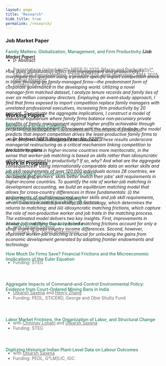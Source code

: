 ```yaml
---
layout: page
title: "Research"
hide_title: true
permalink: /research/
---
```


<style>
  /* Color for author/funding text and any links inside it */
  .author-funding,
  .author-funding a {
    color: #696969 !important;
  }
</style>

### Job Market Paper

<span style="color:#2c7e5a;font-weight: 500;">
  Family Matters: Globalization, Management, and Firm Productivity
  <em style="color:#000;">(Job Market Paper)</em>
</span>
<ul class="no-bullets">
	<li style="margin-top: -20px;">
		<span class="abstract-toggle" data-abstract-id="FamilyFirms_abstract">▷ Abstract</span>
	</li>
</ul>
<div id="FamilyFirms_abstract" class="abstract" style="max-height: 0;">
  <h6>
    How does globalization affect firm management and productivity? I investigate this question using a product‑specific import‑competition shock in India, focusing on family‑managed firms—the predominant form of corporate governance in the developing world. Utilizing a novel manager‑firm matched dataset, I analyze tenure records and family ties of over six million company directors. Employing an event‑study approach, I find that firms exposed to import competition replace family managers with unrelated professional executives, increasing firm productivity by 20 percent.  To evaluate the aggregate implications, I construct a model of industrial equilibrium where family firms balance non‑pecuniary private benefits of family management against higher profits achievable through professional management. Consistent with the empirical findings, the model predicts that import competition drives the least‑productive family firms to adopt professional management to avoid exit. These results underscore managerial restructuring as a critical mechanism linking competition to productivity gains.
  </h6>
</div>
<ul class="no-bullets">
<li class="author-funding" style="font-size: 14px; margin-top: -20px">
  Presentations (scheduled*): 
  <a href="https://www.nber.org/conferences/si-2025-macroeconomics-and-productivity" target="_blank">NBER SI 2025 (Macro and Productivity)*</a>, 
  <a href="https://editorialexpress.com/conference/SED2025/program/SED2025.html">SED 2025 Annual Meeting</a>,
  <a href="https://cepr.org/events/joint-workshop-incentives-management-and-organization-imo-entrepreneurship-strategy-and-0" target="_blank">CEPR IMO-ESF Joint Workshop*</a>,
  <a href="https://www.fma.org/vancouver" target="_blank">FMA 2025 Annual Meeting*</a>
</li>
  <li class="author-funding" style="font-size: 14px;">Funding: IGC, PEDL</li>
</ul> 
<div style="height:25px;font-size:25px;">&nbsp;</div>

<br>

### Working Papers

<a href="{{site.baseurl}}/files/Papers/BKLMP2024.pdf" style="color:#2c7e5a;font-weight: 500;"><u> Meritocracy across Countries </u></a>
<ul class="no-bullets">
	<li class="author-funding" style="margin-top: -20px; font-size: 14px">
		with <a href="https://www.orianabandiera.net" target="_blank">Oriana Bandiera</a>, 
		<a href="https://sites.google.com/site/ilselindenlaub/" target="_blank">Ilse Lindenlaub</a>, 
		<a href="https://www.economoser.com" target="_blank">Chris Moser</a>, 
		<a href="https://www.columbia.edu/~ap3116/" target="_blank">Andrea Prat</a>
	</li>
</ul>
<ul class="no-bullets">
	<li>
		<span class="abstract-toggle" data-abstract-id="BKMLP_abstract">▷ Abstract</span> 
		<a href="https://www.nber.org/papers/w32375" target="_blank" style="font-size: 14px;"><u>NBER Working Paper No. 32375</u></a>
	</li>
</ul> 
<div id="BKMLP_abstract" class="abstract" style="max-height: 0;">
  <h6>
    Are labor markets in higher‑income countries more meritocratic, in the sense that worker‑job matching is based on skills rather than idiosyncratic attributes unrelated to productivity? If so, why? And what are the aggregate consequences? Using internationally comparable data on worker skills and job skill requirements of over 120,000 individuals across 28 countries, we document that workers’ skills better match their jobs’ skill requirements in higher‑income countries. To quantify the role of worker‑job matching in development accounting, we build an equilibrium matching model that allows for cross‑country differences in three fundamentals: (i) the endowments of multidimensional worker skills and job skill requirements, which determine match feasibility; (ii) technology, which determines the returns to matching; and (iii) idiosyncratic matching frictions, which capture the role of non‑productive worker and job traits in the matching process. The estimated model delivers two key insights. First, improvements in worker‑job matching due to reduced matching frictions account for only a small share of cross‑country income differences. Second, however, improved worker‑job matching is crucial for unlocking the gains from economic development generated by adopting frontier endowments and technology.
  </h6>
</div>

<br>

### Work in Progress

<span style="color:#2c7e5a;font-weight: 500;">Globalization and Domestic Industrial Policy</span>
<ul class="no-bullets">
  <li class="author-funding" style="margin-top: -20px;font-size: 14px;">Funding: IGC</li>
</ul>
<div style="height:25px;font-size:25px;">&nbsp;</div>

<span style="color:#2c7e5a;font-weight: 500;">AI and Bureaucratic Decision Making</span>
<ul class="no-bullets">
	<li class="author-funding" style="margin-top: -20px;font-size: 14px;">
		with <a href="https://economics.mit.edu/people/faculty/daron-acemoglu" target="_blank">Daron Acemoglu</a> and <a href="https://saxenautkarsh.com" target="_blank">Utkarsh Saxena</a>
	</li>
</ul>
<div style="height:25px;font-size:25px;">&nbsp;</div>

<span style="color:#2c7e5a;font-weight: 500;">AI and Judicial State Capacity in India</span>
<ul class="no-bullets">
	<li class="author-funding" style="margin-top: -20px;font-size: 14px;">
		with <a href="https://saxenautkarsh.com" target="_blank">Utkarsh Saxena</a>
	</li>
	<li class="author-funding" style="font-size: 14px;">Funding: IGC, Open Philanthropy</li>
</ul>
<div style="height:25px;font-size:25px;">&nbsp;</div>

<span style="color:#2c7e5a;font-weight: 500;">How Much Do Firms Save? Financial Frictions and the Microeconomic Implications of the Euler Equation</span>
<ul class="no-bullets">
	<li class="author-funding" style="margin-top: -20px;font-size: 14px;">Funding: STEG</li>
</ul>
<div style="height:25px;font-size:25px;">&nbsp;</div>

<span style="color:#2c7e5a;font-weight: 500;">Aggregate Impacts of Command‑and‑Control Environmental Policy: Evidence from Court‑Ordered Mining Bans in India</span>
<ul class="no-bullets">
	<li class="author-funding" style="margin-top: -20px;font-size: 14px;">
		<a href="https://saxenautkarsh.com" target="_blank">Utkarsh Saxena</a> and 
		<a href="https://economics.mit.edu/people/phd-students/henry-zhang" target="_blank">Henry Zhang</a>
	</li>
	<li class="author-funding" style="font-size: 14px;">Funding: PEDL, STICERD, George and Obie Shultz Fund</li>
</ul>
<div style="height:25px;font-size:25px;">&nbsp;</div>

<span style="color:#2c7e5a;font-weight: 500;">Labor Market Frictions, the Organization of Labor, and Structural Change</span>
<ul class="no-bullets">
	<li class="author-funding" style="margin-top: -20px;font-size: 14px;">
		with <a href="https://economics.sas.upenn.edu/people/chinmay-lohani" target="_blank">Chinmay Lohani</a> and 
		<a href="https://saxenautkarsh.com" target="_blank">Utkarsh Saxena</a>
	</li>
	<li class="author-funding" style="font-size: 14px;">Funding: STEG</li>
</ul>
<div style="height:25px;font-size:25px;">&nbsp;</div>

<span style="color:#2c7e5a;font-weight: 500;">Digitizing Historical Indian Plant‑Level Data on Labour Outcomes</span>
<ul class="no-bullets">
	<li class="author-funding" style="margin-top: -20px;font-size: 14px;">
		with <a href="https://saxenautkarsh.com" target="_blank">Utkarsh Saxena</a>
	</li>
	<li class="author-funding" style="font-size: 14px;">Funding: PEDL, G²LM|LIC, IGC</li>
</ul>
